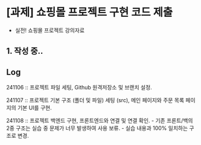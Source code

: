 # [과제] 쇼핑몰 프로젝트 구현 코드 제출
- 실전! 쇼핑몰 프로젝트 강의자료

## 1. 작성 중..

## Log
241106 :: 프로젝트 파일 세팅, Github 원격저장소 및 브랜치 설정.

241107 :: 프로젝트 기본 구조 (폴더 및 파일) 세팅 (src), 메인 페이지와 주문 목록 페이지의 기본 UI를 구현.

241108 :: 프로젝트 백엔드 구현, 프론트엔드와 연결 및 연결 확인.
    - 기존 프론트/백의 2중 구조는 실습 중 문제가 너무 발생하여 사용 보류.
    - 실습 내용과 100% 일치하는 구조로 변경.